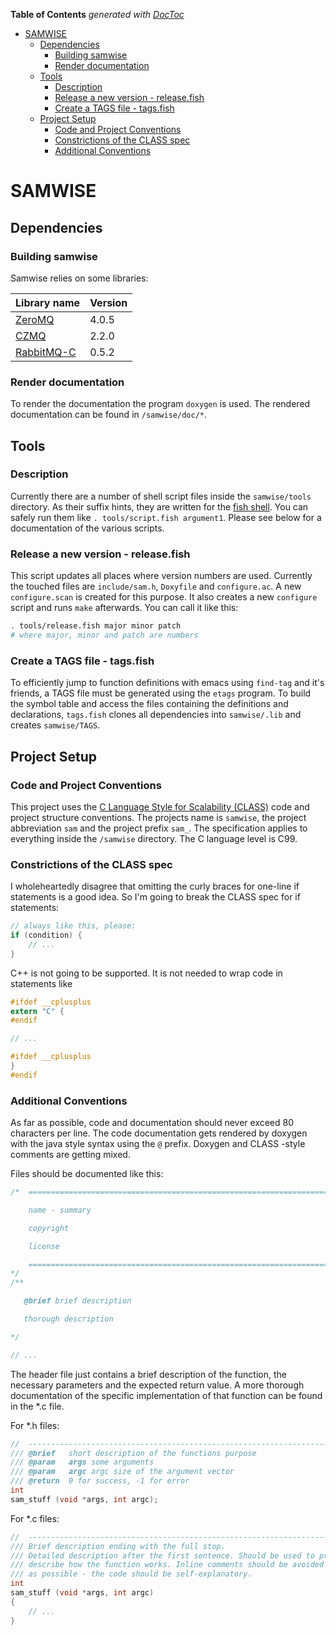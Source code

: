 <!-- START doctoc generated TOC please keep comment here to allow auto update -->
<!-- DON'T EDIT THIS SECTION, INSTEAD RE-RUN doctoc TO UPDATE -->
**Table of Contents**  *generated with [DocToc](https://github.com/thlorenz/doctoc)*

- [SAMWISE](#samwise)
  - [Dependencies](#dependencies)
    - [Building samwise](#building-samwise)
    - [Render documentation](#render-documentation)
  - [Tools](#tools)
    - [Description](#description)
    - [Release a new version - release.fish](#release-a-new-version---releasefish)
    - [Create a TAGS file - tags.fish](#create-a-tags-file---tagsfish)
  - [Project Setup](#project-setup)
    - [Code and Project Conventions](#code-and-project-conventions)
    - [Constrictions of the CLASS spec](#constrictions-of-the-class-spec)
    - [Additional Conventions](#additional-conventions)

<!-- END doctoc generated TOC please keep comment here to allow auto update -->

# SAMWISE #

## Dependencies ##

### Building samwise ###

Samwise relies on some libraries:

| Library name                                       | Version |
|----------------------------------------------------|---------|
| [ZeroMQ](http://zeromq.org/)                       | 4.0.5   |
| [CZMQ](http://czmq.zeromq.org/)                    | 2.2.0   |
| [RabbitMQ-C](https://github.com/alanxz/rabbitmq-c) | 0.5.2   |


### Render documentation ###

To render the documentation the program `doxygen` is used. The rendered documentation can be found in `/samwise/doc/*`.


## Tools ##

### Description ###

Currently there are a number of shell script files inside the `samwise/tools` directory. As their suffix hints, they are written for the [fish shell](fishshell.com). You can safely run them like `. tools/script.fish argument1`. Please see below for a documentation of the various scripts.


### Release a new version - release.fish ###

This script updates all places where version numbers are used. Currently the touched files are `include/sam.h`, `Doxyfile` and `configure.ac`. A new `configure.scan` is created for this purpose. It also creates a new `configure` script and runs `make` afterwards. You can call it like this:

```bash
. tools/release.fish major minor patch
# where major, minor and patch are numbers
```


### Create a TAGS file - tags.fish ###

To efficiently jump to function definitions with emacs using `find-tag` and it's friends, a TAGS file must be generated using the `etags` program. To build the symbol table and access the files containing the definitions and declarations, `tags.fish` clones all dependencies into `samwise/.lib` and creates `samwise/TAGS`.


## Project Setup ##

### Code and Project Conventions ###

This project uses the [C Language Style for Scalability (CLASS)](http://rfc.zeromq.org/spec:21) code and project structure conventions. The projects name is `samwise`, the project abbreviation `sam` and the project prefix `sam_`. The specification applies to everything inside the `/samwise` directory. The C language level is C99.


### Constrictions of the CLASS spec ###

I wholeheartedly disagree that omitting the curly braces for one-line if statements is a good idea. So I'm going to break the CLASS spec for if statements:

```C
// always like this, please:
if (condition) {
    // ...
}
```

C++ is not going to be supported. It is not needed to wrap code in statements like

```C
#ifdef __cplusplus
extern "C" {
#endif

// ...

#ifdef __cplusplus
}
#endif
```

### Additional Conventions ###

As far as possible, code and documentation should never exceed 80 characters per line. The code documentation gets rendered by doxygen with the java style syntax using the `@` prefix. Doxygen and CLASS -style comments are getting mixed.

Files should be documented like this:

```C
/*  =========================================================================

    name - summary

    copyright

    license

    =========================================================================
*/
/**

   @brief brief description

   thorough description

*/

// ...

```

The header file just contains a brief description of the function, the necessary parameters and the expected return value. A more thorough documentation of the specific implementation of that function can be found in the *.c file.

For *.h files:

```C
//  --------------------------------------------------------------------------
/// @brief   short description of the functions purpose
/// @param   args some arguments
/// @param   argc argc size of the argument vector
/// @return  0 for success, -1 for error
int
sam_stuff (void *args, int argc);
```

For *.c files:

```C
//  --------------------------------------------------------------------------
/// Brief description ending with the full stop.
/// Detailed description after the first sentence. Should be used to precisely
/// describe how the function works. Inline comments should be avoided as much
/// as possible - the code should be self-explanatory.
int
sam_stuff (void *args, int argc)
{
    // ...
}
```

